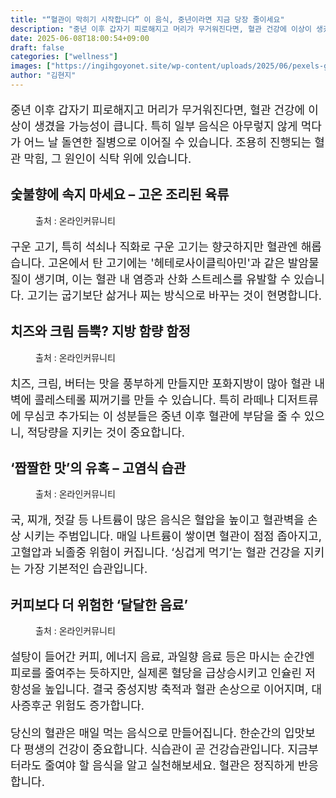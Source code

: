```yaml
---
title: "“혈관이 막히기 시작합니다” 이 음식, 중년이라면 지금 당장 줄이세요"
description: "중년 이후 갑자기 피로해지고 머리가 무거워진다면, 혈관 건강에 이상이 생겼을 가능성이 큽니다. 특히 일부 음식은 아무렇지 않게 먹다가 어느 날 돌연한 질병으로 이어질 수 있습니다. 조용히 진행되는 혈관 막힘, 그 원인이 식탁 위에 있습니다."
date: 2025-06-08T18:00:54+09:00
draft: false
categories: ["wellness"]
images: ["https://ingihgoyonet.site/wp-content/uploads/2025/06/pexels-goumbik-1309067-1024x678.jpg", "https://ingihgoyonet.site/wp-content/uploads/2025/06/pexels-markusspiske-94443-1024x683.jpg", "https://ingihgoyonet.site/wp-content/uploads/2025/06/pexels-huzaifabukhari-16845652-1024x881.jpg", "https://ingihgoyonet.site/wp-content/uploads/2025/06/pexels-shameel-mukkath-3421394-17612788-1024x683.jpg"]
author: "김현지"
---
```


<p style="font-size:18px">중년 이후 갑자기 피로해지고 머리가 무거워진다면, 혈관 건강에 이상이 생겼을 가능성이 큽니다. 특히 일부 음식은 아무렇지 않게 먹다가 어느 날 돌연한 질병으로 이어질 수 있습니다. 조용히 진행되는 혈관 막힘, 그 원인이 식탁 위에 있습니다.</p> <h2 >숯불향에 속지 마세요 – 고온 조리된 육류</h2> <figure ><img src="https://ingihgoyonet.site/wp-content/uploads/2025/06/pexels-goumbik-1309067-1024x678.jpg" alt="" style="aspect-ratio:16/9;object-fit:cover"/><figcaption >출처 : 온라인커뮤니티</figcaption></figure> <p style="font-size:18px">구운 고기, 특히 석쇠나 직화로 구운 고기는 향긋하지만 혈관엔 해롭습니다. 고온에서 탄 고기에는 '헤테로사이클릭아민'과 같은 발암물질이 생기며, 이는 혈관 내 염증과 산화 스트레스를 유발할 수 있습니다. 고기는 굽기보단 삶거나 찌는 방식으로 바꾸는 것이 현명합니다.</p> <h2 >치즈와 크림 듬뿍? 지방 함량 함정</h2> <figure ><img src="https://ingihgoyonet.site/wp-content/uploads/2025/06/pexels-markusspiske-94443-1024x683.jpg" alt="" style="aspect-ratio:16/9;object-fit:cover"/><figcaption >출처 : 온라인커뮤니티</figcaption></figure> <p style="font-size:18px">치즈, 크림, 버터는 맛을 풍부하게 만들지만 포화지방이 많아 혈관 내벽에 콜레스테롤 찌꺼기를 만들 수 있습니다. 특히 라떼나 디저트류에 무심코 추가되는 이 성분들은 중년 이후 혈관에 부담을 줄 수 있으니, 적당량을 지키는 것이 중요합니다.</p> <h2 >‘짭짤한 맛’의 유혹 – 고염식 습관</h2> <figure ><img src="https://ingihgoyonet.site/wp-content/uploads/2025/06/pexels-huzaifabukhari-16845652-1024x881.jpg" alt="" style="aspect-ratio:16/9;object-fit:cover"/><figcaption >출처 : 온라인커뮤니티</figcaption></figure> <p style="font-size:18px">국, 찌개, 젓갈 등 나트륨이 많은 음식은 혈압을 높이고 혈관벽을 손상 시키는 주범입니다. 매일 나트륨이 쌓이면 혈관이 점점 좁아지고, 고혈압과 뇌졸중 위험이 커집니다. ‘싱겁게 먹기’는 혈관 건강을 지키는 가장 기본적인 습관입니다.</p> <h2 >커피보다 더 위험한 ‘달달한 음료’</h2> <figure ><img src="https://ingihgoyonet.site/wp-content/uploads/2025/06/pexels-shameel-mukkath-3421394-17612788-1024x683.jpg" alt="" style="aspect-ratio:16/9;object-fit:cover"/><figcaption >출처 : 온라인커뮤니티</figcaption></figure> <p style="font-size:18px">설탕이 들어간 커피, 에너지 음료, 과일향 음료 등은 마시는 순간엔 피로를 줄여주는 듯하지만, 실제론 혈당을 급상승시키고 인슐린 저항성을 높입니다. 결국 중성지방 축적과 혈관 손상으로 이어지며, 대사증후군 위험도 증가합니다.</p> <p style="font-size:18px">당신의 혈관은 매일 먹는 음식으로 만들어집니다. 한순간의 입맛보다 평생의 건강이 중요합니다. 식습관이 곧 건강습관입니다. 지금부터라도 줄여야 할 음식을 알고 실천해보세요. 혈관은 정직하게 반응합니다.</p>